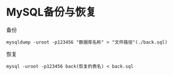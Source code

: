 # MySQL备份与恢复

备份

```shell
mysqldump -uroot -p123456 "数据库名称" > "文件路径"(./back.sql)
```

恢复

```shell
mysql -uroot -p123456 back(恢复的表名) < back.sql
```

